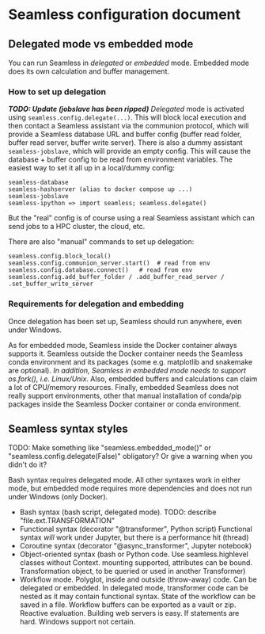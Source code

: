 # Seamless configuration document

## Delegated mode vs embedded mode

You can run Seamless in *delegated* or *embedded* mode. Embedded mode does its own calculation and buffer management.

### How to set up delegation

***TODO: Update (jobslave has been ripped)***
*Delegated* mode is activated using `seamless.config.delegate(...)`.  This will block local execution and then contact a Seamless assistant via the communion protocol, which will provide a Seamless database URL and buffer config (buffer read folder, buffer read server, buffer write server). There is also a dummy assistant `seamless-jobslave`, which will provide an empty config. This will cause the database + buffer config to be read from environment variables.
The easiest way to set it all up in a local/dummy config:
```
seamless-database
seamless-hashserver (alias to docker compose up ...)
seamless-jobslave
seamless-ipython => import seamless; seamless.delegate()
```

But the "real" config is of course using a real Seamless assistant which can send jobs to a HPC cluster, the cloud, etc.

There are also "manual" commands to set up delegation:

```
seamless.config.block_local()
seamless.config.communion_server.start()  # read from env
seamless.config.database.connect()   # read from env
seamless.config.add_buffer_folder / .add_buffer_read_server / .set_buffer_write_server
```

### Requirements for delegation and embedding

Once delegation has been set up, Seamless should run anywhere, even under Windows.

As for embedded mode, Seamless inside the Docker container always supports it. Seamless outside the Docker container needs the Seamless conda environment and its packages (some e.g. matplotlib and snakemake are optional). *In addition, Seamless in embedded mode needs to support os.fork(), i.e. Linux/Unix*. Also, embedded buffers and calculations can claim a lot of CPU/memory resources. Finally, embedded Seamless does not really support environments, other that manual installation of conda/pip packages inside the Seamless Docker container or conda environment.

## Seamless syntax styles

TODO: Make something like "seamless.embedded_mode()" or "seamless.config.delegate(False)" obligatory? Or give a warning when you didn't do it?

Bash syntax requires delegated mode. All other syntaxes work in either mode, but embedded mode requires more dependencies and does not run under Windows (only Docker).
- Bash syntax (bash script, delegated mode). TODO: describe "file.ext.TRANSFORMATION"
- Functional syntax (decorator "@transformer", Python script)
Functional syntax *will* work under Jupyter, but there is a performance hit (thread)
- Coroutine syntax (decorator "@async_transformer", Jupyter notebook)
- Object-oriented syntax (bash or Python code. Use seamless.highlevel classes without Context. mounting supported, attributes can be bound. Transformation object, to be queried or used in another Transformer)
- Workflow mode. Polyglot, inside and outside (throw-away) code. Can be delegated or embedded. In delegated mode, transformer code can be nested as it may contain functional syntax. State of the workflow can be saved in a file. Workflow buffers can be exported as a vault or zip. Reactive evaluation. Building web servers is easy. If statements are hard. Windows support not certain.